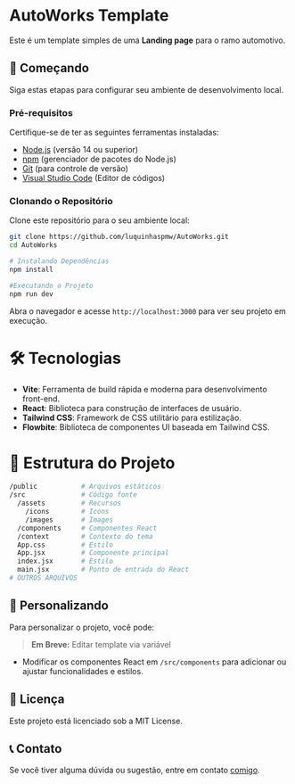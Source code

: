 
# AutoWorks Template
Este é um template simples de uma **Landing page** para o ramo automotivo.

## 🚀 Começando

Siga estas etapas para configurar seu ambiente de desenvolvimento local.

### Pré-requisitos

Certifique-se de ter as seguintes ferramentas instaladas:

- [Node.js](https://nodejs.org/) (versão 14 ou superior)
- [npm](https://www.npmjs.com/) (gerenciador de pacotes do Node.js)
- [Git](https://git-scm.com/) (para controle de versão)
- [Visual Studio Code](https://code.visualstudio.com/) (Editor de códigos)

### Clonando o Repositório

Clone este repositório para o seu ambiente local:

```bash
git clone https://github.com/luquinhaspmw/AutoWorks.git
cd AutoWorks

# Instalando Dependências
npm install

#Executando o Projeto
npm run dev
```
Abra o navegador e acesse `http://localhost:3000` para ver seu projeto em execução. 

# 🛠 Tecnologias

-   **Vite**: Ferramenta de build rápida e moderna para desenvolvimento front-end.
-   **React**: Biblioteca para construção de interfaces de usuário.
-   **Tailwind CSS**: Framework de CSS utilitário para estilização.
-   **Flowbite**: Biblioteca de componentes UI baseada em Tailwind CSS.

# 📁 Estrutura do Projeto

```bash
/public           # Arquivos estáticos
/src              # Código fonte
  /assets		  # Recursos
    /icons 		  # Icons
    /images       # Images
  /components     # Componentes React
  /context        # Contexto do tema
  App.css         # Estilo
  App.jsx         # Componente principal
  index.jsx       # Estilo
  main.jsx        # Ponto de entrada do React
# OUTROS ARQUIVOS
```
## 🎨 Personalizando

Para personalizar o projeto, você pode:

> **Em Breve:** Editar template via variável 

-   Modificar os componentes React em `/src/components` para adicionar ou ajustar funcionalidades e estilos.

## 📄 Licença

Este projeto está licenciado sob a MIT License.

## 📞 Contato

Se você tiver alguma dúvida ou sugestão, entre em contato [comigo](https://instagram.com/luquinhaspmw).

